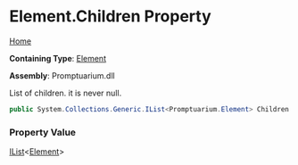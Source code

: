 # Element\.Children Property

[Home](../../../README.md)

**Containing Type**: [Element](../README.md)

**Assembly**: Promptuarium\.dll

  
List of children\. it is never null\.

```csharp
public System.Collections.Generic.IList<Promptuarium.Element> Children { get; }
```

### Property Value

[IList](https://docs.microsoft.com/en-us/dotnet/api/system.collections.generic.ilist-1)\<[Element](../README.md)\>

